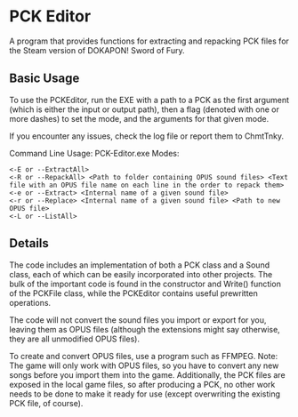 # PCK Editor
 A program that provides functions for extracting and repacking PCK files for the Steam version of DOKAPON! Sword of Fury.

## Basic Usage
To use the PCKEditor, run the EXE with a path to a PCK as the first argument (which is either the input or output path), then a flag (denoted with one or more dashes) to set the mode, and the arguments for that given mode.

If you encounter any issues, check the log file or report them to ChmtTnky.

Command Line Usage:
PCK-Editor.exe <Path to PCK File> <Mode> <Options>
Modes:
```
<-E or --ExtractAll>
<-R or --RepackAll> <Path to folder containing OPUS sound files> <Text file with an OPUS file name on each line in the order to repack them>
<-e or --Extract> <Internal name of a given sound file>
<-r or --Replace> <Internal name of a given sound file> <Path to new OPUS file>
<-L or --ListAll>
```

## Details
The code includes an implementation of both a PCK class and a Sound class, each of which can be easily incorporated into other projects. The bulk of the important code is found in the constructor and Write() function of the PCKFile class, while the PCKEditor contains useful prewritten operations.

The code will not convert the sound files you import or export for you, leaving them as OPUS files (although the extensions might say otherwise, they are all unmodified OPUS files).

To create and convert OPUS files, use a program such as FFMPEG. Note: The game will only work with OPUS files, so you have to convert any new songs before you import them into the game. Additionally, the PCK files are exposed in the local game files, so after producing a PCK, no other work needs to be done to make it ready for use (except overwriting the existing PCK file, of course).

